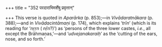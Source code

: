 +++
title = "352 परदाराभिमर्शेषु प्रवृत्तान्"

+++
This verse is quoted in *Aparārka* (p. 853);—in *Vivādaratnākara* (p.
388);—and in *Vivādacintāmaṇi* (p. 174), which explains ‘*trīn*’ (which
is its reading for ‘*nṛṛn* ( *nṝn*?)’) as ‘persons of the three lower
castes, *i.e*., all except the Brāhmaṇas,’—and ‘*udvejanakaraiḥ*’ as the
‘cutting of the ears, nose, and so forth.’


